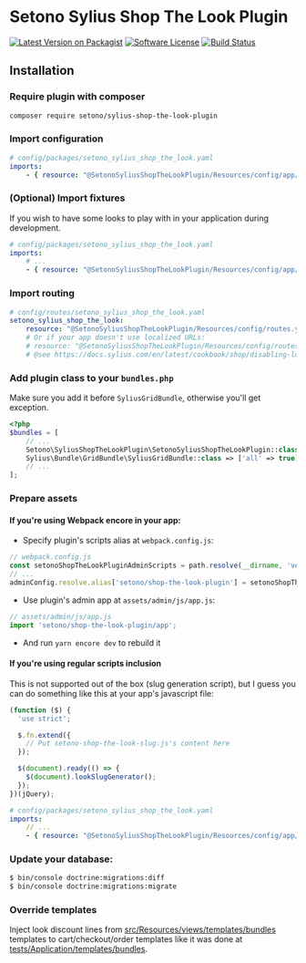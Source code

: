 # Setono Sylius Shop The Look Plugin

[![Latest Version on Packagist][ico-version]][link-packagist]
[![Software License][ico-license]](LICENSE)
[![Build Status][ico-github-actions]][link-github-actions]

## Installation

### Require plugin with composer

```bash
composer require setono/sylius-shop-the-look-plugin
```

### Import configuration

```yaml
# config/packages/setono_sylius_shop_the_look.yaml
imports:
    - { resource: "@SetonoSyliusShopTheLookPlugin/Resources/config/app/config.yaml" }
```

### (Optional) Import fixtures

If you wish to have some looks to play with in your application during development.

```yaml
# config/packages/setono_sylius_shop_the_look.yaml
imports:
    # ...
    - { resource: "@SetonoSyliusShopTheLookPlugin/Resources/config/app/fixtures.yaml" }
```

### Import routing

```yaml
# config/routes/setono_sylius_shop_the_look.yaml
setono_sylius_shop_the_look:
    resource: "@SetonoSyliusShopTheLookPlugin/Resources/config/routes.yaml"
    # Or if your app doesn't use localized URLs:
    # resource: "@SetonoSyliusShopTheLookPlugin/Resources/config/routes_no_locale.yaml"
    # @see https://docs.sylius.com/en/latest/cookbook/shop/disabling-localised-urls.html
```

### Add plugin class to your `bundles.php`

Make sure you add it before `SyliusGridBundle`, otherwise you'll get exception.

```php
<?php
$bundles = [
    // ...
    Setono\SyliusShopTheLookPlugin\SetonoSyliusShopTheLookPlugin::class => ['all' => true],
    Sylius\Bundle\GridBundle\SyliusGridBundle::class => ['all' => true],
    // ...
];
```

### Prepare assets

#### If you're using Webpack encore in your app:

- Specify plugin's scripts alias at `webpack.config.js`:

```js
// webpack.config.js
const setonoShopTheLookPluginAdminScripts = path.resolve(__dirname, 'vendor/setono/sylius-shop-the-look-plugin/src/Resources/private/admin/js/');
// ...
adminConfig.resolve.alias['setono/shop-the-look-plugin'] = setonoShopTheLookPluginAdminScripts;
```

- Use plugin's admin app at `assets/admin/js/app.js`:

```js
// assets/admin/js/app.js
import 'setono/shop-the-look-plugin/app';
```

- And run `yarn encore dev` to rebuild it

#### If you're using regular scripts inclusion

This is not supported out of the box (slug generation script),
but I guess you can do something like this at your app's javascript file:

```js
(function ($) {
  'use strict';

  $.fn.extend({
    // Put setono-shop-the-look-slug.js's content here
  });

  $(document).ready(() => {
    $(document).lookSlugGenerator();
  });
})(jQuery);
```

```yaml
# config/packages/setono_sylius_shop_the_look.yaml
imports:
    // ...
    - { resource: "@SetonoSyliusShopTheLookPlugin/Resources/config/app/ui/admin.yaml" }
```

### Update your database:

```bash
$ bin/console doctrine:migrations:diff
$ bin/console doctrine:migrations:migrate
```

### Override templates

Inject look discount lines from [src/Resources/views/templates/bundles](src/Resources/views/templates/bundles) templates
to cart/checkout/order templates like it was done at [tests/Application/templates/bundles](tests/Application/templates/bundles).

[ico-version]: https://img.shields.io/packagist/v/setono/sylius-shop-the-look-plugin.svg
[ico-license]: https://img.shields.io/badge/license-MIT-brightgreen.svg
[ico-github-actions]: https://github.com/Setono/SyliusShopTheLookPlugin/workflows/build/badge.svg

[link-packagist]: https://packagist.org/packages/setono/sylius-shop-the-look-plugin
[link-github-actions]: https://github.com/Setono/SyliusShopTheLookPlugin/actions
